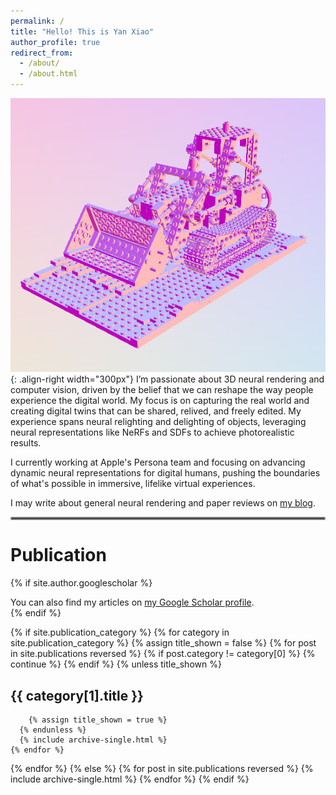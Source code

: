 ```yaml
---
permalink: /
title: "Hello! This is Yan Xiao"
author_profile: true
redirect_from: 
  - /about/
  - /about.html
---
```

![illustration](/images/about-normal.png){: .align-right width="300px"}
I’m passionate about 3D neural rendering and computer vision, driven by the belief that we can reshape the way people experience the digital world. My focus is on capturing the real world and creating digital twins that can be shared, relived, and freely edited. My experience spans neural relighting and delighting of objects, leveraging neural representations like NeRFs and SDFs to achieve photorealistic results. 

I currently working at Apple's Persona team and focusing on advancing dynamic neural representations for digital humans, pushing the boundaries of what's possible in immersive, lifelike virtual experiences.

I may write about general neural rendering and paper reviews on [my blog](/year-archive/).
<hr style="border:2px solid gray;border-radius: 2px;">

Publication
======
{% if site.author.googlescholar %}
  <div class="wordwrap">You can also find my articles on <a href="{{site.author.googlescholar}}">my Google Scholar profile</a>.</div>
{% endif %}

{% if site.publication_category %}
  {% for category in site.publication_category  %}
    {% assign title_shown = false %}
    {% for post in site.publications reversed %}
      {% if post.category != category[0] %}
        {% continue %}
      {% endif %}
      {% unless title_shown %}
## {{ category[1].title }}
        {% assign title_shown = true %}
      {% endunless %}
      {% include archive-single.html %}
    {% endfor %}
  {% endfor %}
{% else %}
  {% for post in site.publications reversed %}
    {% include archive-single.html %}
  {% endfor %}
{% endif %}
